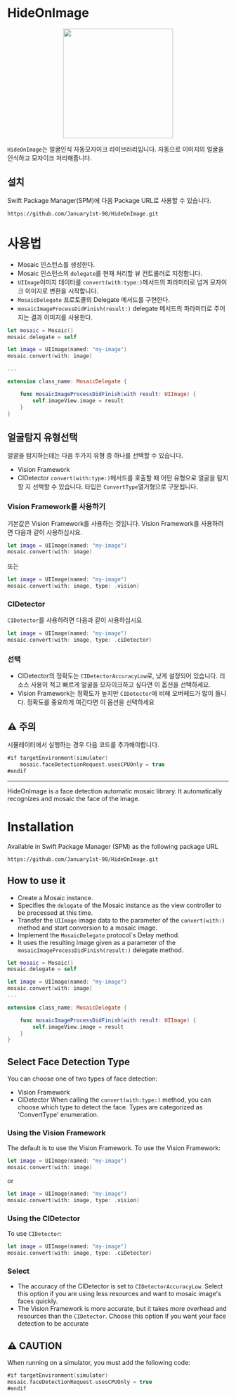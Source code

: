 # HideOnImage
<p align="center">
<img width="250" src="https://user-images.githubusercontent.com/76734067/205505718-59d7df70-2eb5-4c3a-b84e-957a79118b1c.gif">
</p>

`HideOnImage`는 얼굴인식 자동모자이크 라이브러리입니다. 자동으로 이미지의 얼굴을 인식하고 모자이크 처리해줍니다.

## 설치
Swift Package Manager(SPM)에 다음 Package URL로 사용할 수 있습니다.
```
https://github.com/January1st-98/HideOnImage.git
```

# 사용법

- Mosaic 인스턴스를 생성한다.
- Mosaic 인스턴스의 `delegate`를 현재 처리할 뷰 컨트롤러로 지정합니다.
- `UIImage`이미지 데이터를 `convert(with:type:)`메서드의 파라미터로 넘겨 모자이크 이미지로 변환을 시작합니다.
- `MosaicDelegate` 프로토콜의 Delegate 메서드를 구현한다.
- `mosaicImageProcessDidFinish(result:)` delegate 메서드의 파라미터로 주어지는 결과 이미지를 사용한다.
```swift
let mosaic = Mosaic()
mosaic.delegate = self

let image = UIImage(named: "my-image")
mosaic.convert(with: image)

...

extension class_name: MosaicDelegate {

    func mosaicImageProcessDidFinish(with result: UIImage) {
        self.imageView.image = result
    }
}
```

## 얼굴탐지 유형선택
얼굴을 탐지하는데는 다음 두가지 유형 중 하나를 선택할 수 있습니다.
- Vision Framework
- CIDetector
`convert(with:type:)`메서드를 호출할 때 어떤 유형으로 얼굴을 탐지할 지 선택할 수 있습니다. 타입은 `ConvertType`열거형으로 구분됩니다.

### Vision Framework를 사용하기
기본값은 Vision Framework를 사용하는 것입니다. Vision Framework를 사용하려면 다음과 같이 사용하십시요.
```swift
let image = UIImage(named: "my-image")
mosaic.convert(with: image)
```
또는
```swift
let image = UIImage(named: "my-image")
mosaic.convert(with: image, type: .vision)
```

### CIDetector
`CIDetector`를 사용하려면 다음과 같이 사용하십시요
```swift
let image = UIImage(named: "my-image")
mosaic.convert(with: image, type: .ciDetector)
```

### 선택
- CIDetector의 정확도는 `CIDetectorAccuracyLow`로, 낮게 설정되어 있습니다. 리소스 사용이 적고 빠르게 얼굴을 모자이크하고 싶다면 이 옵션을 선택하세요.
- Vision Framework는 정확도가 높지만 `CIDetector`에 비해 오버헤드가 많이 듦니다. 정확도를 중요하게 여긴다면 이 옵션을 선택하세요 

## ⚠️ 주의

시뮬레이터에서 실행하는 경우 다음 코드를 추가해야합니다.
```swift
#if targetEnvironment(simulator)
    mosaic.faceDetectionRequest.usesCPUOnly = true
#endif
```

---

HideOnImage is a face detection automatic mosaic library. It automatically recognizes and mosaic the face of the image.

# Installation
Available in Swift Package Manager (SPM) as the following package URL
```
https://github.com/January1st-98/HideOnImage.git
```

## How to use it

- Create a Mosaic instance.
- Specifies the `delegate` of the Mosaic instance as the view controller to be processed at this time.
- Transfer the `UIImage` image data to the parameter of the `convert(with:)` method and start conversion to a mosaic image.
- Implement the `MosaicDelegate` protocol`s Delay method.
- It uses the resulting image given as a parameter of the `mosaicImageProcessDidFinish(result:)` delegate method.

```swift
let mosaic = Mosaic()
mosaic.delegate = self

let image = UIImage(named: "my-image")
mosaic.convert(with: image)
...

extension class_name: MosaicDelegate {

    func mosaicImageProcessDidFinish(with result: UIImage) {
        self.imageView.image = result
    }
}
```

## Select Face Detection Type
You can choose one of two types of face detection:
- Vision Framework
- CIDetector
When calling the `convert(with:type:)` method, you can choose which type to detect the face. Types are categorized as 'ConvertType' enumeration.

### Using the Vision Framework
The default is to use the Vision Framework. To use the Vision Framework:
```swift
let image = UIImage(named: "my-image")
mosaic.convert(with: image)
```
or
```swift
let image = UIImage(named: "my-image")
mosaic.convert(with: image, type: .vision)
```

### Using the CIDetector
To use `CIDetector`:
```swift
let image = UIImage(named: "my-image")
mosaic.convert(with: image, type: .ciDetector)
```

### Select
- The accuracy of the CIDetector is set to `CIDetectorAccuracyLow`. Select this option if you are using less resources and want to mosaic image's faces quickly.
- The Vision Framework is more accurate, but it takes more overhead and resources than the `CIDetector`. Choose this option if you want your face detection to be accurate

## ⚠️ CAUTION
When running on a simulator, you must add the following code:
```swift
#if targetEnvironment(simulator)
mosaic.faceDetectionRequest.usesCPUOnly = true
#endif
```